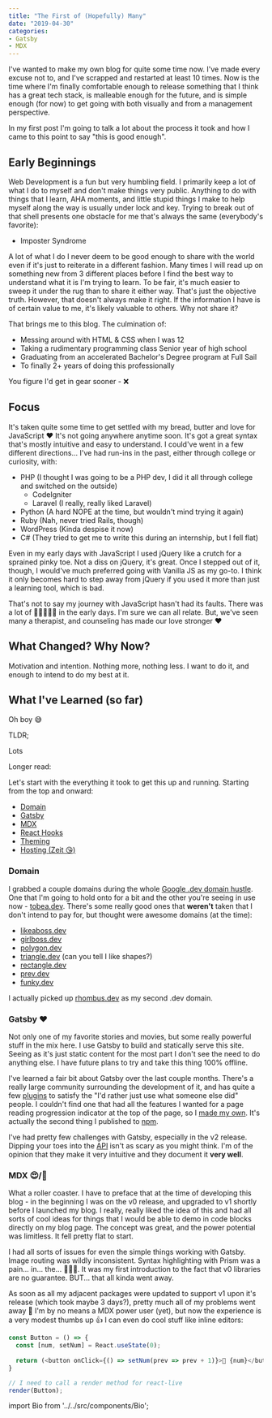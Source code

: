 ```yaml
---
title: "The First of (Hopefully) Many"
date: "2019-04-30"
categories:
- Gatsby
- MDX
---
```


I've wanted to make my own blog for quite some time now. I've made every excuse not to, and I've scrapped and restarted at least 10 times. Now is the time where I'm finally comfortable enough to release something that I think has a great tech stack, is malleable enough for the future, and is simple enough (for now) to get going with both visually and from a management perspective.

In my first post I'm going to talk a lot about the process it took and how I came to this point to say "this is good enough".

## Early Beginnings
Web Development is a fun but very humbling field. I primarily keep a lot of what I do to myself and don't make things very public. Anything to do with things that I learn, AHA moments, and little stupid things I make to help myself along the way is usually under lock and key. Trying to break out of that shell presents one obstacle for me that's always the same (everybody's favorite):

* Imposter Syndrome

A lot of what I do I never deem to be good enough to share with the world even if it's just to reiterate in a different fashion. Many times I will read up on something new from 3 different places before I find the best way to understand what it is I'm trying to learn. To be fair, it's much easier to sweep it under the rug than to share it either way. That's just the objective truth. However, that doesn't always make it right. If the information I have is of certain value to me, it's likely valuable to others. Why not share it?

That brings me to this blog. The culmination of:

* Messing around with HTML & CSS when I was 12
* Taking a rudimentary programming class Senior year of high school
* Graduating from an accelerated Bachelor's Degree program at Full Sail
* To finally 2+ years of doing this professionally

You figure I'd get in gear sooner - ❌

## Focus
It's taken quite some time to get settled with my bread, butter and love for JavaScript ♥ It's not going anywhere anytime soon. It's got a great syntax that's mostly intuitive and easy to understand. I could've went in a few different directions... I've had run-ins in the past, either through college or curiosity, with:

* PHP (I thought I was going to be a PHP dev, I did it all through college and switched on the outside)
    * CodeIgniter
    * Laravel (I really, really liked Laravel)
* Python (A hard NOPE at the time, but wouldn't mind trying it again)
* Ruby (Nah, never tried Rails, though)
* WordPress (Kinda despise it now)
* C# (They tried to get me to write this during an internship, but I fell flat)

Even in my early days with JavaScript I used jQuery like a crutch for a sprained pinky toe. Not a diss on jQuery, it's great. Once I stepped out of it, though, I would've much preferred going with Vanilla JS as my go-to. I think it only becomes hard to step away from jQuery if you used it more than just a learning tool, which is bad.

That's not to say my journey with JavaScript hasn't had its faults. There was a lot of 🤬🤬🤬🤬🤬 in the early days. I'm sure we can all relate. But, we've seen many a therapist, and counseling has made our love stronger ♥

## What Changed? Why Now?
Motivation and intention. Nothing more, nothing less. I want to do it, and enough to intend to do my best at it.

## What I've Learned (so far)
Oh boy 😅

TLDR;

Lots

Longer read:

Let's start with the everything it took to get this up and running. Starting from the top and onward:

* [Domain](#domain)
* [Gatsby](#gatsby)
* [MDX](#mdx)
* [React Hooks](#react-hooks)
* [Theming](#theming)
* [Hosting (Zeit 😘)](#hosting)

### Domain
I grabbed a couple domains during the whole [Google .dev domain hustle](https://domains.google/tld/dev). One that I'm going to hold onto for a bit and the other you're seeing in use now - [tobea.dev](https://www.tobea.dev). There's some really good ones that **weren't** taken that I don't intend to pay for, but thought were awesome domains (at the time):

* [likeaboss.dev](https://domains.google.com/m/registrar/search?hl=en&_ga=2.5335091.1807434317.1556564198-183035411.1556564198&_gac=1.48353042.1556564198.EAIaIQobChMIwbm-v_314QIVB7XACh3uZQxdEAAYASAAEgJ4r_D_BwE&searchTerm=likeaboss.dev)
* [girlboss.dev](https://domains.google.com/m/registrar/search?hl=en&_ga=2.5335091.1807434317.1556564198-183035411.1556564198&_gac=1.48353042.1556564198.EAIaIQobChMIwbm-v_314QIVB7XACh3uZQxdEAAYASAAEgJ4r_D_BwE&searchTerm=girlboss.dev)
* [polygon.dev](https://domains.google.com/m/registrar/search?hl=en&_ga=2.5335091.1807434317.1556564198-183035411.1556564198&_gac=1.48353042.1556564198.EAIaIQobChMIwbm-v_314QIVB7XACh3uZQxdEAAYASAAEgJ4r_D_BwE&searchTerm=polygon.dev)
* [triangle.dev](https://domains.google.com/m/registrar/search?hl=en&_ga=2.5335091.1807434317.1556564198-183035411.1556564198&_gac=1.48353042.1556564198.EAIaIQobChMIwbm-v_314QIVB7XACh3uZQxdEAAYASAAEgJ4r_D_BwE&searchTerm=triangle.dev) (can you tell I like shapes?)
* [rectangle.dev](https://domains.google.com/m/registrar/search?hl=en&_ga=2.5335091.1807434317.1556564198-183035411.1556564198&_gac=1.48353042.1556564198.EAIaIQobChMIwbm-v_314QIVB7XACh3uZQxdEAAYASAAEgJ4r_D_BwE&searchTerm=rectangle.dev)
* [prev.dev](https://domains.google.com/m/registrar/search?hl=en&_ga=2.5335091.1807434317.1556564198-183035411.1556564198&_gac=1.48353042.1556564198.EAIaIQobChMIwbm-v_314QIVB7XACh3uZQxdEAAYASAAEgJ4r_D_BwE&searchTerm=prev.dev)
* [funky.dev](https://domains.google.com/m/registrar/search?hl=en&_ga=2.5335091.1807434317.1556564198-183035411.1556564198&_gac=1.48353042.1556564198.EAIaIQobChMIwbm-v_314QIVB7XACh3uZQxdEAAYASAAEgJ4r_D_BwE&searchTerm=funky.dev)

I actually picked up [rhombus.dev](https://rhombus.dev) as my second .dev domain.

### Gatsby ♥
Not only one of my favorite stories and movies, but some really powerful stuff in the mix here. I use Gatsby to build and statically serve this site. Seeing as it's just static content for the most part I don't see the need to do anything else. I have future plans to try and take this thing 100% offline.

I've learned a fair bit about Gatsby over the last couple months. There's a really large community surrounding the development of it, and has quite a few [plugins](https://www.gatsbyjs.org/plugins/) to satisfy the "I'd rather just use what someone else did" people. I couldn't find one that had all the features I wanted for a page reading progression indicator at the top of the page, so I [made my own](https://www.gatsbyjs.org/packages/gatsby-plugin-page-progress/?=page%20progr). It's actually the second thing I published to [npm](https://www.npmjs.com/~devjmetivier).

I've had pretty few challenges with Gatsby, especially in the v2 release. Dipping your toes into the [API](https://www.gatsbyjs.org/docs/api-reference/) isn't as scary as you might think. I'm of the opinion that they make it very intuitive and they document it **very well**.

### MDX 😍/🤬
What a roller coaster. I have to preface that at the time of developing this blog - in the beginning I was on the v0 release, and upgraded to v1 shortly before I launched my blog. I really, really liked the idea of this and had all sorts of cool ideas for things that I would be able to demo in code blocks directly on my blog page. The concept was great, and the power potential was limitless. It fell pretty flat to start.

I had all sorts of issues for even the simple things working with Gatsby. Image routing was wildly inconsistent. Syntax highlighting with Prism was a pain... in... the... 🤬🤬🤬. It was my first introduction to the fact that v0 libraries are no guarantee. BUT... that all kinda went away.

As soon as all my adjacent packages were updated to support v1 upon it's release (which took maybe 3 days?), pretty much all of my problems went away 🚀 I'm by no means a MDX power user (yet), but now the experience is a very modest thumbs up 👍 I can even do cool stuff like inline editors:

```js react-live
const Button = () => {
  const [num, setNum] = React.useState(0);
  
  return (<button onClick={() => setNum(prev => prev + 1)}>🥳 {num}</button>)
}

// I need to call a render method for react-live
render(Button);
```

import Bio from '../../src/components/Bio';

<Bio />
